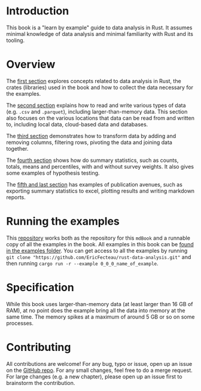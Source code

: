 # Introduction

This book is a "learn by example" guide to data analysis in Rust. It assumes minimal knowledge of data analysis and minimal familiarity with Rust and its tooling.

# Overview

The [first section](./1_start/0_index.md) explores concepts related to data analysis in Rust, the crates (libraries) used in the book and how to collect the data necessary for the examples.

The [second section](./2_data/0_index.md) explains how to read and write various types of data (e.g. `.csv` and `.parquet`), including larger-than-memory data. This section also focuses on the various locations that data can be read from and written to, including local data, cloud-based data and databases. 

The [third section](./3_transformation/0_index.md) demonstrates how to transform data by adding and removing columns, filtering rows, pivoting the data and joining data together.

The [fourth section](./4_stats/0_index.md) shows how do summary statistics, such as counts, totals, means and percentiles, with and without survey weights. It also gives some examples of hypothesis testing. 

The [fifth and last section](./5_pub/0_index.md) has examples of publication avenues, such as exporting summary statistics to excel, plotting results and writing markdown reports.

# Running the examples

This [repository](https://github.com/EricFecteau/rust-data-analysis) works both as the repository for this `mdBook` and a runnable copy of all the examples in the book. All examples in this book can be [found in the examples folder](https://github.com/EricFecteau/rust-data-analysis/tree/main/examples). You can get access to all the examples by running `git clone "https://github.com/EricFecteau/rust-data-analysis.git"` and then running `cargo run -r --example 0_0_0_name_of_example`.

# Specification

While this book uses larger-than-memory data (at least larger than 16 GB of RAM), at no point does the example bring all the data into memory at the same time. The memory spikes at a maximum of around 5 GB or so on some processes.

# Contributing

All contributions are welcome! For any bug, typo or issue, open up an issue on the [GitHub repo](https://github.com/EricFecteau/rust-data-analysis/issues). For any small changes, feel free to do a merge request. For large changes (e.g. a new chapter), please open up an issue first to brainstorm the contribution.